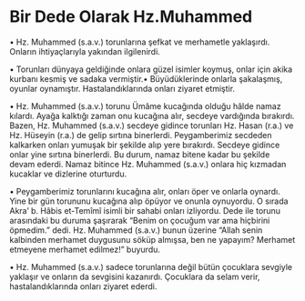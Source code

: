 # Bir Dede Olarak Hz.Muhammed


• Hz. Muhammed (s.a.v.) torunlarına şefkat ve merhametle yaklaşırdı. Onların ihtiyaçlarıyla yakından ilgilenirdi.

• Torunları dünyaya geldiğinde onlara güzel isimler koymuş, onlar için akika kurbanı kesmiş ve sadaka vermiştir.• Büyüdüklerinde onlarla şakalaşmış, oyunlar oynamıştır. Hastalandıklarında onları ziyaret etmiştir.

• Hz. Muhammed (s.a.v.) torunu Ümâme kucağında olduğu hâlde namaz kılardı. Ayağa kalktığı zaman onu kucağına alır, secdeye vardığında bırakırdı. Bazen, Hz. Muhammed (s.a.v.) secdeye gidince torunları Hz. Hasan (r.a.) ve Hz. Hüseyin (r.a.) de gelip sırtına binerlerdi. Peygamberimiz secdeden kalkarken onları yumuşak bir şekilde alıp yere bırakırdı. Secdeye gidince onlar yine sırtına binerlerdi. Bu durum, namaz bitene kadar bu şekilde devam ederdi. Namaz bitince Hz. Muhammed (s.a.v.) onlara hiç kızmadan kucaklar ve dizlerine oturturdu.

• Peygamberimiz torunlarını kucağına alır, onları öper ve onlarla oynardı. Yine bir gün torununu kucağına alıp öpüyor ve onunla oynuyordu. O sırada Akra’ b. Hâbis et-Temîmî isimli bir sahabi onları izliyordu. Dede ile torunu arasındaki bu duruma şaşırarak “Benim on çocuğum var ama hiçbirini öpmedim.” dedi. Hz. Muhammed (s.a.v.) bunun üzerine “Allah senin kalbinden merhamet duygusunu söküp almışsa, ben ne yapayım? Merhamet etmeyene merhamet edilmez!” buyurdu.

• Hz. Muhammed (s.a.v.) sadece torunlarına değil bütün çocuklara sevgiyle yaklaşır ve onların da sevgisini kazanırdı. Çocuklara da selam verir, hastalandıklarında onları ziyaret ederdi.
